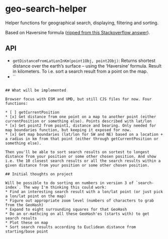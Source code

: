 # geo-search-helper
Helper functions for geographical search, displaying, filtering and sorting.

Based on Haversine formula ([ripped from this Stackoverflow answer](https://stackoverflow.com/a/27943/4210445)).

## API

* `getDistanceFromLatLonInKm(point1Obj, point2Obj)`: Returns shortest distance over the earth’s surface – using the ‘Haversine’ formula. Result in kilometers. To i.e. sort a search result from a point on the map.
* ``

```

## What will be implemented

Browser focus with ESM and UMD, but still CJS files for now. Four functions:

* [ ] getCurrentPosition
* [x] Get distance from one point on a map to another point (either currentPosition or something else). Points described with lat/lon
* [x] Get point2 from point1, distance and bearing. Only needed for map boundaries function, but keeping it exposed for now.
* [x] Get map boundaries (lat/lon for SW and NE) based on a location + a radius in km from that point (either through getCurrentPosition or something else).

Then you'll be able to sort search results on sortest to longest distance from your position or some other chosen position. And show i.e. the 10 closest search results or all the search results within a given distance from your position or some other chosen position.

## Initial thoughts on project

Will be possible to do sorting on numbers in version 3 of `search-index`. The way I'm thinking this could work:
* Find an interesting search result with a lon/lat point (or just pick a lon/lat point on the map)
* Figure out appropriate zoom level (numbers of characters to grab from the GeoHash)
* Expand to eight surrounding squares for that GeoHash
* Do an or-mathcing on all these GeoHash'es (starts with) to get search results
* Plot these on map
* Sort search results according to Euclidean distance from starting/base point
